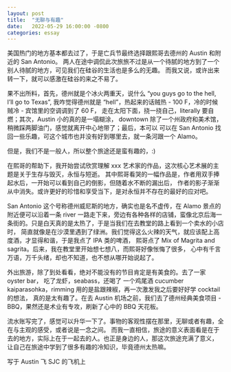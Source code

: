 ```yaml
---
layout: post
title:  "无聊与有趣"
date:   2022-05-29 16:00:00 -0800
categories: essay
---
```


美国热门的地方基本都去过了，于是亡兵节最终选择跟熙哥去德州的 Austin 和附近的 San Antonio。
两人在途中调侃此次旅旅不过是从一个待腻的地方到了一个别人待腻的地方，可见我们在硅谷的生活也是多么的无趣。
而我又说，或许出来转一下，就可以感激在硅谷的来之不易了。

果不出所料，首先，德州就是个冰火两重天，说什么 “you guys go to the hell, I’ll go to Texas”, 
我咋觉得德州就是 “hell”，热起来的话贼热 - 100 F，冷的时候贼冷 - 宾馆里的空调调到了 60 F，
走在太阳下面，挠一挠自己，literally 要自燃；其次，Austin 小的真的是一塌糊涂，
downtown 除了一个州政府和美术馆，稍微踩两脚油门，感觉就离开中心地带了；最后，本可以
可以在 San Antonio 找回一些乐趣，可这个城市也并没有好到哪里去，就一条河跟一个 Alamo。

但是，我们不是一般人，所以整个旅途还是蛮有趣的，:) 

在熙哥的帮助下，我开始尝试欣赏理解 xxx 艺术家的作品，这次核心艺术展的主题是关于生存与毁灭，永恒与短逝。
其中熙哥看哭的一幅作品是，作者用双手捧起水后，一开始可以看到自己的倒影，但随着水不断的漏出后，
作者的影子渐渐从中消失。或许更好的珍惜和享受当下，是对永恒并不存在的最好的应对吧。

San Antonio 这个号称德州威尼斯的地方，确实也是名不虚传，在 Alamo 景点的附近便可以沿着一条 river
一路走下来，旁边有各种各样的店铺，蛮像北京后海一条街的。只是白天真的是太热了，于是当我们在去教堂的路上看到一个卖水的小店时，
简直就像是在沙漠里遇到了绿洲。我们觉得这么火辣的天气，就应该配上高度酒，才显得和谐，于是我点了 IPA 类的啤酒，
熙哥点了 Mix of Magrita and sagrita。后来，我在教堂里开始想七想八，而熙哥好像怅悔了很多，
心中有千言万语，万千头绪，却也不知道，也不想从哪开始说起了。

外出旅游，除了到处看看，绝对不能没有的节目肯定是有美食的。去了一家 oyster bar， 吃了龙虾，seabass，还喝了
一个鸡尾酒 cucumber kaiparasohka，rimming 用的是盐跟辣椒，再一次激发我之后要好好学 cocktail 的想法，
真的是太有趣了。在去 Austin 机场之前，我们去了德州经典美食项目 - BBQ，果然还是术业有专攻，刷新了心中的
BBQ 天花板。

流水账写完了，感觉可以升华一下了。事物的客观性摆在那里，无聊或者有趣，全在与主观的感受，或者说是一念之间。
而我一直相信，旅途的意义表面看是在于去的地方，实际上在于一起去的人。也正是身边的人，那这次旅途充满了意义，
让自己在旅途中学到了很多有趣的冷知识，毕竟德州太热嘛。

写于 Austin 飞 SJC 的飞机上
